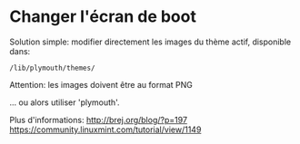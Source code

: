 # Changer l'écran de boot

Solution simple: modifier directement les images du thème actif, disponible dans:

    /lib/plymouth/themes/

Attention: les images doivent être au format PNG

... ou alors utiliser 'plymouth'.

Plus d'informations: 
http://brej.org/blog/?p=197
https://community.linuxmint.com/tutorial/view/1149

